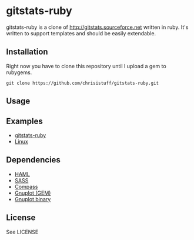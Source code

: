 # gitstats-ruby

gitstats-ruby is a clone of http://gitstats.sourceforce.net written in ruby. It's written to support templates and should be easily extendable.

## Installation

Right now you have to clone this repository until I upload a gem to rubygems.

    git clone https://github.com/chrisistuff/gitstats-ruby.git

## Usage

## Examples

* [gitstats-ruby](http://chrisistuff.github.com/gitstats-ruby/gitstats-ruby/)
* [Linux](http://chrisistuff.github.com/gitstats-ruby/linux/)

## Dependencies

* [HAML](http://haml-lang.com)
* [SASS](http://sass-lang.com)
* [Compass](http://compass-style.org)
* [Gnuplot (GEM)](http://rubygems.org/gems/gnuplot)
* [Gnuplot binary](http://www.gnuplot.info/)

## License

See LICENSE

